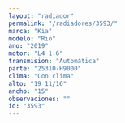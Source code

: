 ```yaml
---
layout: "radiador"
permalink: "/radiadores/3593/"
marca: "Kia"
modelo: "Rio"
ano: "2019"
motor: "L4 1.6"
transmision: "Automática"
parte: "25310-H9000"
clima: "Con clima"
alto: "19 11/16"
ancho: "15"
observaciones: ""
id: "3593"
---
```


